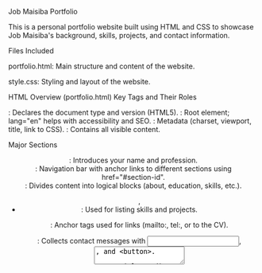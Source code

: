Job Maisiba Portfolio

This is a personal portfolio website built using HTML and CSS to showcase Job Maisiba's background, skills, projects, and contact information.

Files Included

portfolio.html: Main structure and content of the website.

style.css: Styling and layout of the website.

 HTML Overview (portfolio.html)
Key Tags and Their Roles

<!DOCTYPE html>: Declares the document type and version (HTML5).

<html lang="en">: Root element; lang="en" helps with accessibility and SEO.

<head>: Metadata (charset, viewport, title, link to CSS).

<body>: Contains all visible content.

Major Sections

<header>: Introduces your name and profession.

<nav>: Navigation bar with anchor links to different sections using href="#section-id".

<section>: Divides content into logical blocks (about, education, skills, etc.).

<ul>, <li>: Used for listing skills and projects.

<a>: Anchor tags used for links (mailto:, tel:, or to the CV).

<form>: Collects contact messages with <input>, <textarea>, and <button>.

Special Attributes
id: Used to target sections from the navbar.

href: Specifies the link target (file, email, tel).

download: Instructs browser to download the file.

action, method: Used in form submission (placeholder only here).

 CSS Overview (style.css)
General Styling
*: Universal selector to reset margin/padding and apply box-sizing.

body: Sets font, background color, and base layout style.

Layout Components
.card: Styled section blocks with padding, box-shadow, and hover lift effect.

nav: Flexbox for horizontal layout with link spacing and hover styles.

.skills: Flex container for tech stack badges.

Interactive Elements
.btn: Reusable button style with hover transition.

form input, textarea: Styled inputs with focus states.

a[href^="mailto"], a[href^="tel"]: Clickable email and phone links.


